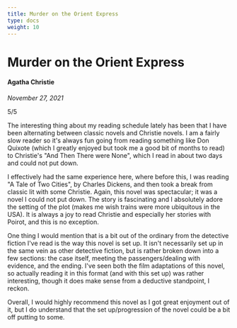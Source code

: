 ```yaml
---
title: Murder on the Orient Express
type: docs
weight: 10
---
```


# Murder on the Orient Express

#### Agatha Christie

*November 27, 2021*  

5/5  

The interesting thing about my reading schedule lately has been that I have been alternating between classic 
novels and Christie novels. I am a fairly slow reader so it's always fun going from reading something like Don 
Quixote (which I greatly enjoyed but took me a good bit of months to read) to Christie's "And Then There were 
None", which I read in about two days and could not put down.  

I effectively had the same experience here, where before this, I was reading "A Tale of Two Cities", by Charles 
Dickens, and then took a break from classic lit with some Christie. Again, this novel was spectacular; it was 
a novel I could not put down. The story is fascinating and I absolutely adore the setting of the plot (makes me 
wish trains were more ubiquitous in the USA). It is always a joy to read Christie and especially her stories 
with Poirot, and this is no exception.  

One thing I would mention that is a bit out of the ordinary from the detective fiction I've read is the way 
this novel is set up. It isn't necessarily set up in the same vein as other detective fiction, but is rather 
broken down into a few sections: the case itself, meeting the passengers/dealing with evidence, and the ending. 
I've seen both the film adaptations of this novel, so actually reading it in this format (and with this set up) 
was rather interesting, though it does make sense from a deductive standpoint, I reckon.  

Overall, I would highly recommend this novel as I got great enjoyment out of it, but I do understand that the 
set up/progression of the novel could be a bit off putting to some.  